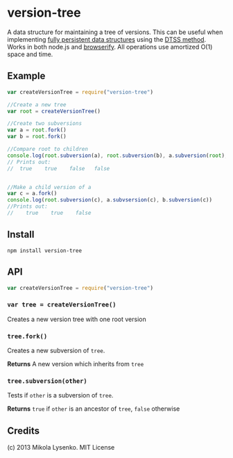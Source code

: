 version-tree
============
A data structure for maintaining a tree of versions.  This can be useful when implementing [fully persistent data structures](http://en.wikipedia.org/wiki/Persistent_data_structure) using the [DTSS method](http://www.cs.cmu.edu/~sleator/papers/Persistence.htm).  Works in both node.js and [browserify](http://browserify.org/).  All operations use amortized O(1) space and time.

## Example

```javascript
var createVersionTree = require("version-tree")

//Create a new tree
var root = createVersionTree()

//Create two subversions
var a = root.fork()
var b = root.fork()

//Compare root to children
console.log(root.subversion(a), root.subversion(b), a.subversion(root), b.subversion(a))
// Prints out:
//  true    true    false   false


//Make a child version of a
var c = a.fork()
console.log(root.subversion(c), a.subvsersion(c), b.subversion(c))
//Prints out:
//    true    true    false
```

## Install

    npm install version-tree

## API

```javascript
var createVersionTree = require("version-tree")
```

### `var tree = createVersionTree()`
Creates a new version tree with one root version

### `tree.fork()`
Creates a new subversion of `tree`.

**Returns** A new version which inherits from `tree`

### `tree.subversion(other)`
Tests if `other` is a subversion of `tree`.

**Returns** `true` if `other` is an ancestor of `tree`, `false` otherwise

## Credits
(c) 2013 Mikola Lysenko. MIT License
